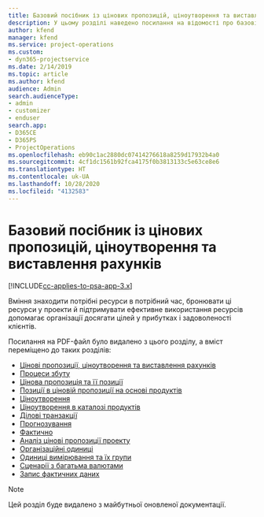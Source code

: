```yaml
---
title: Базовий посібник із цінових пропозицій, ціноутворення та виставлення рахунків
description: У цьому розділі наведено посилання на відомості про базові цінові пропозиції, ціноутворення та надсилання рахунків у Project Service Automation.
author: kfend
manager: kfend
ms.service: project-operations
ms.custom:
- dyn365-projectservice
ms.date: 2/14/2019
ms.topic: article
ms.author: kfend
audience: Admin
search.audienceType:
- admin
- customizer
- enduser
search.app:
- D365CE
- D365PS
- ProjectOperations
ms.openlocfilehash: eb90c1ac2880dc07414276618a8259d17932b4a0
ms.sourcegitcommit: 4cf1dc1561b92fca4175f0b3813133c5e63ce8e6
ms.translationtype: HT
ms.contentlocale: uk-UA
ms.lasthandoff: 10/28/2020
ms.locfileid: "4132583"
---
```

# <a name="basic-guide-to-quoting-pricing-and-billing"></a>Базовий посібник із цінових пропозицій, ціноутворення та виставлення рахунків

[!INCLUDE[cc-applies-to-psa-app-3.x](../../includes/cc-applies-to-psa-app-3x.md)]

Вміння знаходити потрібні ресурси в потрібний час, бронювати ці ресурси у проекти й підтримувати ефективне використання ресурсів допомагає організації досягати цілей у прибутках і задоволеності клієнтів. 

Посилання на PDF-файл було видалено з цього розділу, а вміст переміщено до таких розділів:

- [Цінові пропозиції, ціноутворення та виставлення рахунків](../quote-bill-price.md)
- [Процеси збуту](../basic-sales-process.md)
- [Цінова пропозиція та її позиції](../basic-quote-lines.md)
- [Позиції в ціновій пропозиції на основі продуктів](../product-based-quote-lines.md)
- [Ціноутворення](../basic-pricing.md)
- [Ціноутворення в каталозі продуктів](../product-catalog-pricing.md)
- [Ділові транзакції](../basic-business-transactions.md)
- [Прогнозування](../estimates.md)
- [Фактично](../actuals.md)
- [Аналіз цінові пропозиції проекту](../basic-analyzing-quotes.md)
- [Організаційні одиниці](../advanced-organizational.md)
- [Одиниці вимірювання та їх групи](../advanced-units.md)
- [Сценарії з багатьма валютами](../advanced-currency.md)
- [Запис фактичних даних](../advanced-actuals.md)

> [!NOTE]
> Цей розділ буде видалено з майбутньої оновленої документації. 
